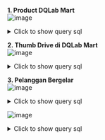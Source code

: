 <b>1. Product DQLab Mart</b>
<br>
![image](https://user-images.githubusercontent.com/68532033/89723332-fa36f080-da1e-11ea-850e-416586f3e187.png)

<details>
  <summary>Click to show query sql</summary>
  <p>

```
select no_urut,kode_produk,nama_produk,harga from ms_produk where harga >= 50000 and harga <= 150000;
```
  </p>
</details>

<b>2. Thumb Drive di DQLab Mart</b>
<br>
![image](https://user-images.githubusercontent.com/68532033/89723362-569a1000-da1f-11ea-866b-9d83fcc59145.png)
<details>
  <summary>Click to show query sql</summary>

```
select no_urut,kode_produk,nama_produk,harga from ms_produk where nama_produk like '%Flashdisk%';
```
</details>

<b>3. Pelanggan Bergelar</b>
<br>
![image](https://user-images.githubusercontent.com/68532033/89723388-b85a7a00-da1f-11ea-8800-df507a425f2e.png)
<details>
  <summary>Click to show query sql</summary>

```
select no_urut,kode_pelanggan,nama_pelanggan,alamat from ms_pelanggan where nama_pelanggan like '%S.H%' or nama_pelanggan like '%Ir.%' or nama_pelanggan like '%Drs.%';
```
</details>













![image](https://user-images.githubusercontent.com/68532033/89723285-5e0ce980-da1e-11ea-97d9-9a0e8ec4cbc8.png)

<details>
  <summary>Click to show query sql</summary>
  <i>
select tr_penjualan_detail.kode_transaksi,ms_pelanggan.kode_pelanggan,ms_pelanggan.nama_pelanggan,tr_penjualan.tanggal_transaksi,count(tr_penjualan_detail.kode_produk) as jumlah_detail
from ms_pelanggan
LEFT JOIN tr_penjualan ON
tr_penjualan.kode_pelanggan = ms_pelanggan.kode_pelanggan
LEFT JOIN tr_penjualan_detail ON
tr_penjualan.kode_transaksi = tr_penjualan_detail.kode_transaksi
group by tr_penjualan_detail.kode_transaksi,ms_pelanggan.kode_pelanggan,ms_pelanggan.nama_pelanggan,tr_penjualan.tanggal_transaksi
having count(tr_penjualan_detail.kode_produk)>1;
  </i>
</details>






